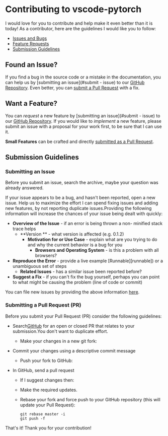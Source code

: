 # Contributing to vscode-pytorch

I would love for you to contribute and help make it even better
than it is today! As a contributor, here are the guidelines I would like you
to follow:

- [Issues and Bugs](#issue)
- [Feature Requests](#feature)
- [Submission Guidelines](#submit)

## <a name="issue" > </a> Found an Issue?

If you find a bug in the source code or a mistake in the documentation, you can help us by
[submitting an issue](#submit - issue) to our [GitHub Repository](https://github.com/SvenBecker/vscode-pytorch). Even better, you can
  [submit a Pull Request](#submit-pr) with a fix.

## <a name="feature" > </a> Want a Feature?

You can *request* a new feature by [submitting an issue](#submit - issue) to our [GitHub Repository](https://github.com/SvenBecker/vscode-pytorch). 
If you would like to *implement* a new feature, please submit an issue with
a proposal for your work first, to be sure that I can use it.

**Small Features** can be crafted and directly [submitted as a Pull Request](#submit-pr).

## <a name="submit" > </a>Submission Guidelines

### <a name="submit-issue" > </a> Submitting an Issue

Before you submit an issue, search the archive, maybe your question was already answered.

If your issue appears to be a bug, and hasn't been reported, open a new issue.
Help us to maximize the effort I can spend fixing issues and adding new
  features, by not reporting duplicate issues.Providing the following information will increase the
chances of your issue being dealt with quickly:

* **Overview of the Issue** - if an error is being thrown a non- minified stack trace helps
  * **Version ** - what version is affected (e.g. 0.1.2)
    * **Motivation for or Use Case** - explain what are you trying to do and why the current behavior is a bug for you
      * **Browsers and Operating System** - is this a problem with all browsers?
* **Reproduce the Error** - provide a live example [Runnable][runnable]) or a unambiguous set of steps
  * **Related Issues** - has a similar issue been reported before?
* **Suggest a Fix** - if you can't fix the bug yourself, perhaps you can point to what might be
causing the problem (line of code or commit)

You can file new issues by providing the above information [here](https://github.com/johnpapa/vscode-angular1-snippets/issues/new).

  ### <a name="submit-pr" > </a> Submitting a Pull Request (PR)
  
Before you submit your Pull Request (PR) consider the following guidelines:

* Search[GitHub](https://github.com/SvenBecker/vscode-pytorch/pulls) for an open or closed PR
    that relates to your submission.You don't want to duplicate effort.

    * Make your changes in a new git fork:

* Commit your changes using a descriptive commit message
    * Push your fork to GitHub:
* In GitHub, send a pull request
    * If I suggest changes then:
  * Make the required updates.
  * Rebase your fork and force push to your GitHub repository (this will update your Pull Request):

    ```shell
    git rebase master -i
    git push -f
    ```

That's it! Thank you for your contribution!